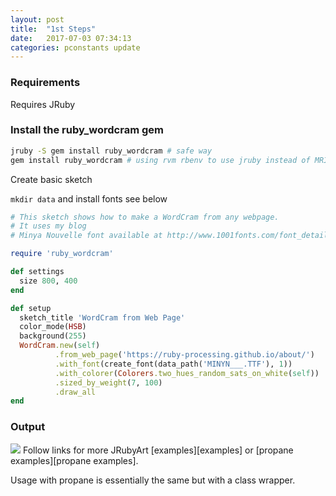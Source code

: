 ```yaml
---
layout: post
title:  "1st Steps"
date:   2017-07-03 07:34:13
categories: pconstants update
---
```


### Requirements

Requires JRuby

### Install the ruby_wordcram gem

```bash
jruby -S gem install ruby_wordcram # safe way
gem install ruby_wordcram # using rvm rbenv to use jruby instead of MRI
```

Create basic sketch

`mkdir data` and install fonts see below

```ruby
# This sketch shows how to make a WordCram from any webpage.
# It uses my blog
# Minya Nouvelle font available at http://www.1001fonts.com/font_details.html?font_id=59

require 'ruby_wordcram'

def settings
  size 800, 400
end

def setup
  sketch_title 'WordCram from Web Page'
  color_mode(HSB)
  background(255)
  WordCram.new(self)
          .from_web_page('https://ruby-processing.github.io/about/')
          .with_font(create_font(data_path('MINYN___.TTF'), 1))
          .with_colorer(Colorers.two_hues_random_sats_on_white(self))
          .sized_by_weight(7, 100)
          .draw_all
end
```

### Output

<img src="{{ site.github.url }}/assets/wordcram.png" />
Follow links for more JRubyArt [examples][examples] or [propane examples][propane examples].

Usage with propane is essentially the same but with a class wrapper.

[examples]:https://github.com/ruby-processing/JRubyArt-examples/tree/master/external_library/gem/ruby_wordcram/
[propane examples]:https://github.com/ruby-processing/propane-examples/tree/master/external_library/gem/ruby_wordcram
